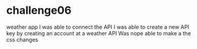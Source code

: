 # challenge06
weather app
I was able to connect the API
I was able to create a new API key by creating an account at a weather API
Was nope able to make a the css changes
